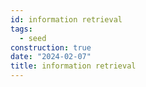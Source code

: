 ```yaml
---
id: information retrieval
tags:
  - seed
construction: true
date: "2024-02-07"
title: information retrieval
---
```

